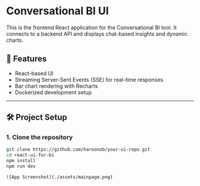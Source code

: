 # Conversational BI UI

This is the frontend React application for the Conversational BI tool. It connects to a backend API and displays chat-based insights and dynamic charts.

## 🚀 Features

- React-based UI
- Streaming Server-Sent Events (SSE) for real-time responses
- Bar chart rendering with Recharts
- Dockerized development setup

---

## 🛠 Project Setup

### 1. Clone the repository

```bash
git clone https://github.com/haroonob/your-ui-repo.git
cd react-ui-for-bi
npm install
npm run dev

![App Screenshot](./assets/mainpage.png)